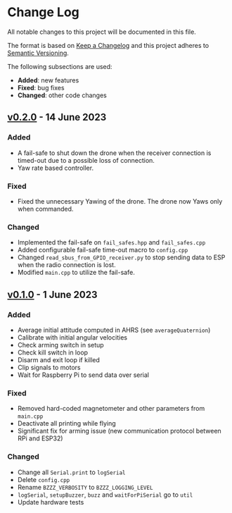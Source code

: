 # Change Log

All notable changes to this project will be documented in this file.

The format is based on [Keep a Changelog](http://keepachangelog.com/)
and this project adheres to [Semantic Versioning](http://semver.org/).

The following subsections are used:

- **Added**: new features
- **Fixed**: bug fixes
- **Changed**: other code changes

<!-- ---------------------
      v0.2.0
     --------------------- -->

## [v0.2.0] - 14 June 2023

### Added

- A fail-safe to shut down the drone when the receiver connection is timed-out due to a possible loss of connection.
- Yaw rate based controller.

### Fixed

- Fixed the unnecessary Yawing of the drone. The drone now Yaws only when commanded.

### Changed

- Implemented the fail-safe on `fail_safes.hpp` and `fail_safes.cpp`
- Added configurable fail-safe time-out macro to `config.cpp`
- Changed `read_sbus_from_GPIO_receiver.py` to stop sending data to ESP when the radio connection is lost.
- Modified `main.cpp` to utilize the fail-safe.


<!-- ---------------------
      v0.1.0
     --------------------- -->
## [v0.1.0] - 1 June 2023

### Added

- Average initial attitude computed in AHRS (see `averageQuaternion`)
- Calibrate with initial angular velocities
- Check arming switch in setup
- Check kill switch in loop
- Disarm and exit loop if killed
- Clip signals to motors
- Wait for Raspberry Pi to send data over serial

### Fixed

- Removed hard-coded magnetometer and other parameters from `main.cpp`
- Deactivate all printing while flying
- Significant fix for arming issue (new communication protocol between RPi and ESP32)

### Changed

- Change all `Serial.print` to `logSerial`
- Delete `config.cpp`
- Rename `BZZZ_VERBOSITY` to `BZZZ_LOGGING_LEVEL`
- `logSerial`, `setupBuzzer`, `buzz` and `waitForPiSerial` go to `util`
- Update hardware tests

[v0.1.0]: https://github.com/QUB-ASL/bzzz/releases/tag/v0.1.1
[v0.2.0]: https://github.com/QUB-ASL/bzzz/releases/tag/v0.2.0